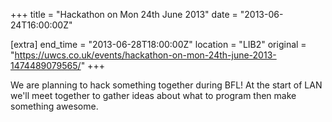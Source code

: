 +++
title = "Hackathon on Mon 24th June 2013"
date = "2013-06-24T16:00:00Z"

[extra]
end_time = "2013-06-28T18:00:00Z"
location = "LIB2"
original = "https://uwcs.co.uk/events/hackathon-on-mon-24th-june-2013-1474489079565/"
+++

We are planning to hack something together during BFL\! At the start of LAN we'll meet together to gather ideas about what to program then make something awesome.

